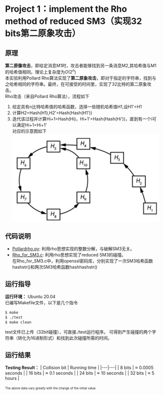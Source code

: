 # Project 1：implement the Rho method of reduced SM3（实现32 bits第二原象攻击）
## 原理
**第二原像攻击**，即给定消息M1时，攻击者能够找到另一条消息M2,其哈希值与M1的哈希值相同。理论上复杂度为$O(2^n)$  
本实验利用Pollard Rho算法实现了**第二原象攻击**，即对于指定的字符串，找到与之哈希相同的字符串。最终，在可接受的时间里，实现了$32$比特的第二原象攻击。      
Rho攻击（来自Pollard Rho算法），流程如下  
1. 给定具有n比特哈希值的哈希函数，选择一些随机哈希值H1,设H1'=H1
2. 计算H2=Hash(H1),H2'=Hash(Hash(H1'))
3. 迭代该过程并计算Hi+1=Hash(Hi)，Hi+1'=Hash(Hash(Hi'))，直到有一个i可以满足Hi+1=Hi+1'  
对应的示意图如下  
![](https://github.com/fyl01/course-project/blob/main/the%20Rho%20method%20of%20reduced%20SM3/headImg.png)  

## 代码说明
- [Pollardrho.py](https://github.com/fyl01/course-project/blob/main/the%20Rho%20method%20of%20reduced%20SM3/Pollardrho.py): 利用rho思想实现的整数分解，与破解SM3无关。
- [Rho_for_SM3.c](https://github.com/fyl01/course-project/blob/main/the%20Rho%20method%20of%20reduced%20SM3/Rho_for_SM3.c): 利用rho思想实现了reduced SM3的碰撞。  
在Rho_for_SM3.c中，利用openssl密码库，分别实现了一次SM3哈希函数hashstr()和两次SM3哈希函数hashhashstr()

## 运行指导
**运行环境：** Ubuntu 20.04  
已编写Makefile文件，以下是几个指令    
```shell
$ make
$ ./test
$ make clean
```
test文件已上传（32bit碰撞），可直接./test运行程序。
可得到产生碰撞的两个字符串（转化为16进制形式）和找到此次碰撞所需的时间。

## 运行结果
**Testing Result：**
| Collision bit | Running time |
|---|---|
| 8 bits | $\approx$ 0.0005 seconds |
| 16 bits | $\approx$ 0.1 seconds |
| 24 bits | $\approx$ 10 seconds |
| 32 bits | $\approx$ 5 hours |

<font size="1">The above data vary greatly with the change of the initial value.</font><br />  

